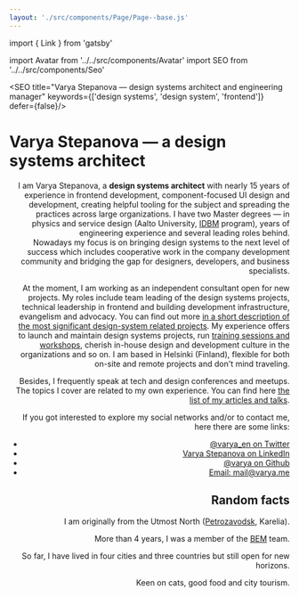 ```yaml
---
layout: './src/components/Page/Page--base.js'
---
```

import { Link } from 'gatsby'

import Avatar from '../../src/components/Avatar'
import SEO from '../../src/components/Seo'

<SEO
  title="Varya Stepanova — design systems architect and engineering manager"
  keywords={['design systems', 'design system', 'frontend']}
  defer={false}/>

# Varya Stepanova — a design systems architect

<Avatar align="right" />

<p>
  I am Varya Stepanova, a <b>design systems architect</b> with nearly 15 years of experience in frontend development,
  component-focused UI design and development, creating helpful tooling for the subject and spreading the
  practices across large organizations. I have two Master degrees — in physics and service design (Aalto
  University, <a href="https://www.idbm.aalto.fi/">IDBM</a> program), years of engineering experience and several leading
  roles behind.<br/>
  Nowadays my focus is on bringing design systems to the next level of success which includes cooperative work
  in the company development community and bridging the gap for designers, developers, and business specialists.
</p>

<p>
  At the moment, I am working as an independent consultant open for new projects.
  My roles include team leading of the design systems projects,
  technical leadership in frontend and building development infrastructure, evangelism and advocacy.
  You can find out more <a href="/design-systems/#projects">in a short description of the most significant design-system related projects</a>.
  My experience offers
  to launch and maintain design systems projects, run <a href="/design-systems/#workshops">training sessions and workshops</a>,
  cherish in-house design and development culture in the organizations and so on.
  I am based in Helsinki (Finland), flexible for both on-site and remote projects and don't mind traveling.
</p>

<p>
  Besides, I frequently speak at tech and design conferences and meetups. The topics I cover are related to my
  own experience. You can find here <a href="/articles-and-talks/">the list of my articles and talks</a>.
</p>

<p>If you got interested to explore my social networks and/or to contact me, here there are some links:</p>
<ul>
<li><a href="https://twitter.com/varya_en">@varya_en on Twitter</a></li>
<li><a href="https://www.linkedin.com/in/varyastepanova/">Varya Stepanova on LinkedIn</a></li>
<li><a href="https://github.com/varya">@varya on Github</a></li>
<li><a href="mailto:mail@varya.me">Email: mail@varya.me</a></li>
</ul>

<h2>Random facts</h2>

<p>I am originally from the Utmost North
(<a href="http://maps.yandex.com/-/CVR3nIPf">Petrozavodsk</a>,
Karelia).</p>

<p>More than 4 years, I was a member of
the <a href="http://bem.info/">BEM</a> team.</p>

<p>So far, I have lived in four cities and three countries but still open for new horizons.</p>

<p>Keen on cats, good food and city tourism.</p>


